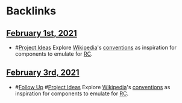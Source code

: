 
# Backlinks
## [February 1st, 2021](<February 1st, 2021.md>)
- #[Project Ideas](<Project Ideas.md>) Explore [Wikipedia](<Wikipedia.md>)'s [conventions](<conventions.md>) as inspiration for components to emulate for [RC](<RC.md>).

## [February 3rd, 2021](<February 3rd, 2021.md>)
- #[Follow Up](<Follow Up.md>) #[Project Ideas](<Project Ideas.md>) Explore [Wikipedia](<Wikipedia.md>)'s [conventions](<conventions.md>) as inspiration for components to emulate for [RC](<RC.md>).

